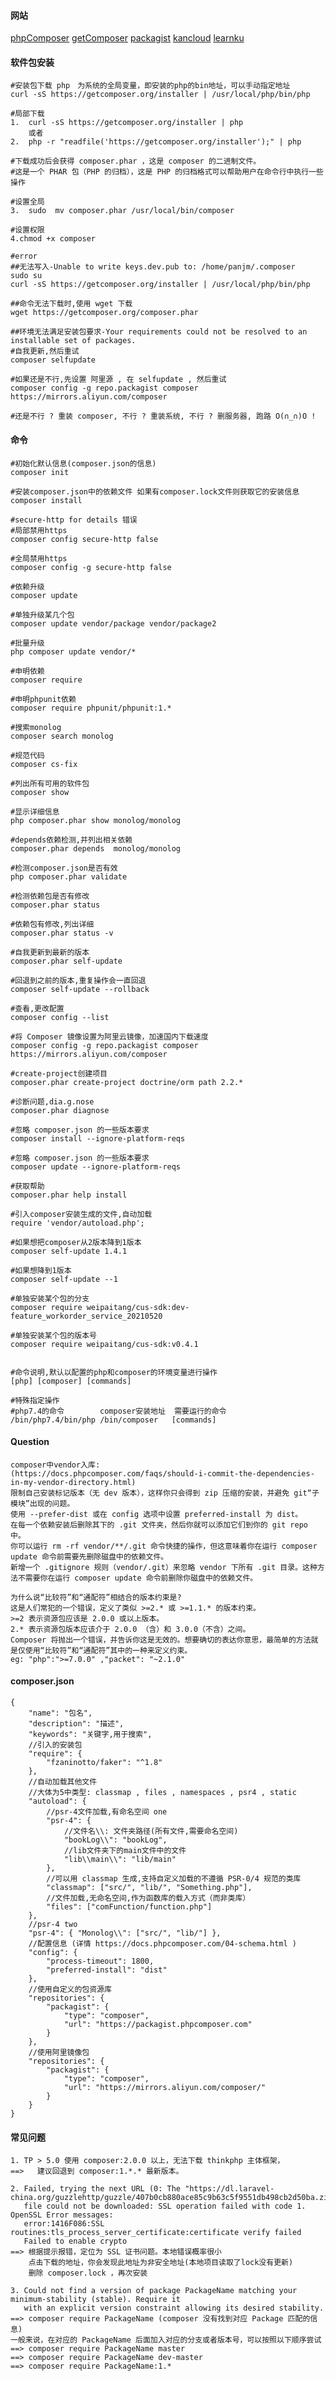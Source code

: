 #### 网站 
[phpComposer](https://www.phpcomposer.com/) [getComposer](https://getcomposer.org/) [packagist](https://packagist.org/) [kancloud](https://www.kancloud.cn/thinkphp/composer/35668) [learnku](https://learnku.com/docs/composer/2018)

#### 软件包安装
    #安装包下载 php　为系统的全局变量，即安装的php的bin地址，可以手动指定地址
    curl -sS https://getcomposer.org/installer | /usr/local/php/bin/php  
    
    #局部下载
    1.  curl -sS https://getcomposer.org/installer | php    
        或者
    2.  php -r "readfile('https://getcomposer.org/installer');" | php
    
    #下载成功后会获得 composer.phar ，这是 composer 的二进制文件。
    #这是一个 PHAR 包（PHP 的归档），这是 PHP 的归档格式可以帮助用户在命令行中执行一些操作
    
    #设置全局
    3.  sudo  mv composer.phar /usr/local/bin/composer 
    
    #设置权限
    4.chmod +x composer
    
    #error
    ##无法写入-Unable to write keys.dev.pub to: /home/panjm/.composer
    sudo su
    curl -sS https://getcomposer.org/installer | /usr/local/php/bin/php
    
    ##命令无法下载时,使用 wget 下载
    wget https://getcomposer.org/composer.phar
    
    ##环境无法满足安装包要求-Your requirements could not be resolved to an installable set of packages.
    #自我更新,然后重试
    composer selfupdate
    
    #如果还是不行,先设置 阿里源 , 在 selfupdate , 然后重试
    composer config -g repo.packagist composer https://mirrors.aliyun.com/composer
    
    #还是不行 ? 重装 composer, 不行 ? 重装系统, 不行 ? 删服务器, 跑路 O(∩_∩)O !
      
#### 命令
```
#初始化默认信息(composer.json的信息)
composer init

#安装composer.json中的依赖文件 如果有composer.lock文件则获取它的安装信息
composer install

#secure-http for details 错误
#局部禁用https
composer config secure-http false

#全局禁用https
composer config -g secure-http false

#依赖升级
composer update

#单独升级某几个包
composer update vendor/package vendor/package2 

#批量升级
php composer update vendor/* 

#申明依赖
composer require

#申明phpunit依赖
composer require phpunit/phpunit:1.*

#搜索monolog
composer search monolog

#规范代码
composer cs-fix

#列出所有可用的软件包
composer show 

#显示详细信息
php composer.phar show monolog/monolog

#depends依赖检测,并列出相关依赖
composer.phar depends  monolog/monolog 

#检测composer.json是否有效
php composer.phar validate

#检测依赖包是否有修改
composer.phar status

#依赖包有修改,列出详细
composer.phar status -v 

#自我更新到最新的版本 
composer.phar self-update

#回退到之前的版本,重复操作会一直回退
composer self-update --rollback

#查看,更改配置
composer config --list

#将 Composer 镜像设置为阿里云镜像，加速国内下载速度
composer config -g repo.packagist composer https://mirrors.aliyun.com/composer

#create-project创建项目
composer.phar create-project doctrine/orm path 2.2.*

#诊断问题,dia.g.nose
composer.phar diagnose

#忽略 composer.json 的一些版本要求
composer install --ignore-platform-reqs

#忽略 composer.json 的一些版本要求
composer update --ignore-platform-reqs

#获取帮助
composer.phar help install

#引入composer安装生成的文件,自动加载
require 'vendor/autoload.php';

#如果想把composer从2版本降到1版本
composer self-update 1.4.1

#如果想降到1版本
composer self-update --1

#单独安装某个包的分支
composer require weipaitang/cus-sdk:dev-feature_workorder_service_20210520

#单独安装某个包的版本号
composer require weipaitang/cus-sdk:v0.4.1


#命令说明,默认以配置的php和composer的环境变量进行操作
[php] [composer] [commands]

#特殊指定操作
#php7.4的命令        composer安装地址  需要运行的命令   
/bin/php7.4/bin/php /bin/composer   [commands]
```


#### Question
    composer中vendor入库:
    (https://docs.phpcomposer.com/faqs/should-i-commit-the-dependencies-in-my-vendor-directory.html)
    限制自己安装标记版本（无 dev 版本），这样你只会得到 zip 压缩的安装，并避免 git“子模块”出现的问题。
    使用 --prefer-dist 或在 config 选项中设置 preferred-install 为 dist。
    在每一个依赖安装后删除其下的 .git 文件夹，然后你就可以添加它们到你的 git repo 中。
    你可以运行 rm -rf vendor/**/.git 命令快捷的操作，但这意味着你在运行 composer update 命令前需要先删除磁盘中的依赖文件。
    新增一个 .gitignore 规则（vendor/.git）来忽略 vendor 下所有 .git 目录。这种方法不需要你在运行 composer update 命令前删除你磁盘中的依赖文件。
    
    为什么说“比较符”和“通配符”相结合的版本约束是?
    这是人们常犯的一个错误，定义了类似 >=2.* 或 >=1.1.* 的版本约束。
    >=2 表示资源包应该是 2.0.0 或以上版本。
    2.* 表示资源包版本应该介于 2.0.0 （含）和 3.0.0（不含）之间。
    Composer 将抛出一个错误，并告诉你这是无效的。想要确切的表达你意思，最简单的方法就是仅使用“比较符”和“通配符”其中的一种来定义约束。
    eg: "php":">=7.0.0" ,"packet": "~2.1.0"

#### composer.json
    {
        "name": "包名",
        "description": "描述",
        "keywords": "关键字,用于搜索",
        //引入的安装包
        "require": {
            "fzaninotto/faker": "^1.8"
        },
        //自动加载其他文件
        //大体为5中类型: classmap , files , namespaces , psr4 , static
        "autoload": {
            //psr-4文件加载,有命名空间 one
            "psr-4": {
                //文件名\\: 文件夹路径(所有文件,需要命名空间)
                "bookLog\\": "bookLog",
                //lib文件夹下的main文件中的文件
                "lib\\main\\": "lib/main"
            },
            //可以用 classmap 生成,支持自定义加载的不遵循 PSR-0/4 规范的类库
            "classmap": ["src/", "lib/", "Something.php"],
            //文件加载,无命名空间,作为函数库的载入方式（而非类库）
            "files": ["comFunction/function.php"]
        },
        //psr-4 two
        "psr-4": { "Monolog\\": ["src/", "lib/"] },
        //配置信息 (详情 https://docs.phpcomposer.com/04-schema.html )
        "config": {
            "process-timeout": 1800,
            "preferred-install": "dist"
        },
        //使用自定义的包资源库
        "repositories": {
            "packagist": {
                "type": "composer",
                "url": "https://packagist.phpcomposer.com"
            }
        },
        //使用阿里镜像包
        "repositories": {
            "packagist": {
                "type": "composer",
                "url": "https://mirrors.aliyun.com/composer/"
            }
        }
    }
    
#### 常见问题
    1. TP > 5.0 使用 composer:2.0.0 以上，无法下载 thinkphp 主体框架，
    ==>   建议回退到 composer:1.*.* 最新版本。

    2. Failed, trying the next URL (0: The "https://dl.laravel-china.org/guzzlehttp/guzzle/407b0cb880ace85c9b63c5f9551db498cb2d50ba.zip" 
       file could not be downloaded: SSL operation failed with code 1. OpenSSL Error messages:
       error:1416F086:SSL routines:tls_process_server_certificate:certificate verify failed
       Failed to enable crypto
    ==> 根据提示报错，定位为 SSL 证书问题。本地错误概率很小
        点击下载的地址，你会发现此地址为非安全地址(本地项目读取了lock没有更新)
        删除 composer.lock ，再次安装

    3. Could not find a version of package PackageName matching your minimum-stability (stable). Require it   
       with an explicit version constraint allowing its desired stability.                                                                    
    ==> composer require PackageName (composer 没有找到对应 Package 匹配的信息)
    一般来说，在对应的 PackageName 后面加入对应的分支或者版本号，可以按照以下顺序尝试
    ==> composer require PackageName master 
    ==> composer require PackageName dev-master 
    ==> composer require PackageName:1.*
